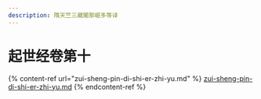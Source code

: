 ```yaml
---
description: 隋天竺三藏闍那崛多等译
---
```


# 起世经卷第十

{% content-ref url="zui-sheng-pin-di-shi-er-zhi-yu.md" %}
[zui-sheng-pin-di-shi-er-zhi-yu.md](zui-sheng-pin-di-shi-er-zhi-yu.md)
{% endcontent-ref %}

